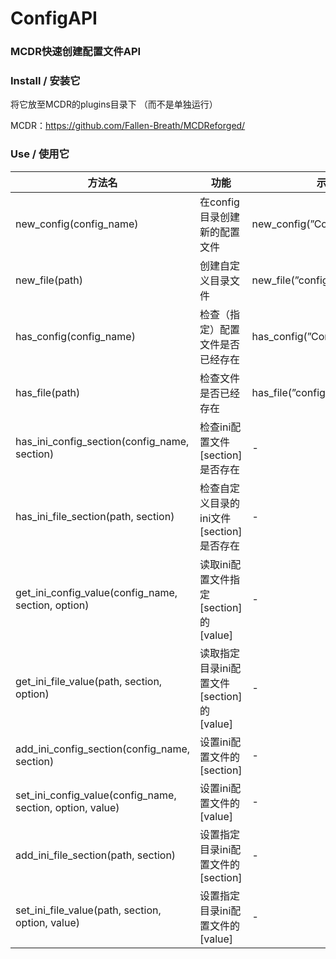 # ConfigAPI

### MCDR快速创建配置文件API



### Install / 安装它

将它放至MCDR的plugins目录下 （而不是单独运行）

MCDR：https://github.com/Fallen-Breath/MCDReforged/



### Use / 使用它

| 方法名                                                    | 功能                                      | 示例                             |
| --------------------------------------------------------- | ----------------------------------------- | -------------------------------- |
| new_config(config_name)                                   | 在config目录创建新的配置文件              | new_config(”ConfigAPI.ini“)      |
| new_file(path)                                            | 创建自定义目录文件                        | new_file(”config/ConfigAPI.ini”) |
| has_config(config_name)                                   | 检查（指定）配置文件是否已经存在          | has_config(”ConfigAPI.ini”)      |
| has_file(path)                                            | 检查文件是否已经存在                      | has_file(”config/ConfigAPI.ini”) |
| has_ini_config_section(config_name, section)              | 检查ini配置文件[section]是否存在          | -                                |
| has_ini_file_section(path, section)                       | 检查自定义目录的ini文件[section]是否存在  | -                                |
| get_ini_config_value(config_name, section, option)        | 读取ini配置文件指定[section]的[value]     | -                                |
| get_ini_file_value(path, section, option)                 | 读取指定目录ini配置文件[section]的[value] | -                                |
| add_ini_config_section(config_name, section)              | 设置ini配置文件的[section]                | -                                |
| set_ini_config_value(config_name, section, option, value) | 设置ini配置文件的[value]                  | -                                |
| add_ini_file_section(path, section)                       | 设置指定目录ini配置文件的[section]        | -                                |
| set_ini_file_value(path, section, option, value)          | 设置指定目录ini配置文件的[value]          | -                                |

